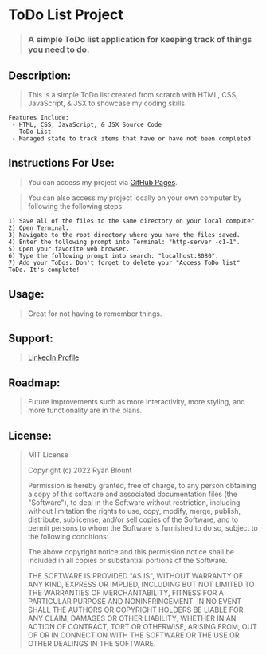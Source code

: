 # ToDo List Project
> ### A simple ToDo list application for keeping track of things you need to do.

<!-- ![ToDo List Project](Images/ToDo-List-Image.png "ToDo List Project") -->
<!-- <img src="Images/ToDo-List-Image.png" alt="ToDo List Project" width="1000" height="600"> -->

## Description:
> This is a simple ToDo list created from scratch with HTML, CSS, JavaScript, & JSX to showcase my coding skills.

    Features Include:
     - HTML, CSS, JavaScript, & JSX Source Code
     - ToDo List
     - Managed state to track items that have or have not been completed
   
## Instructions For Use:
> You can access my project via [GitHub Pages](https://ryanblount-2.github.io/todo-list-project/).

> You can also access my project locally on your own computer by following the following steps:    

    1) Save all of the files to the same directory on your local computer.
    2) Open Terminal.
    3) Navigate to the root directory where you have the files saved.
    4) Enter the following prompt into Terminal: "http-server -c1-1".
    5) Open your favorite web browser.
    6) Type the following prompt into search: "localhost:8080".
    7) Add your ToDos. Don't forget to delete your "Access ToDo list" ToDo. It's complete!

## Usage:
> Great for not having to remember things.

## Support: 
> [LinkedIn Profile](https://linkedin.com/in/ryanblount2)  

## Roadmap:
> Future improvements such as more interactivity, more styling, and more functionality are in the plans.

## License:
> MIT License
>
> Copyright (c) 2022 Ryan Blount
>
> Permission is hereby granted, free of charge, to any person obtaining a copy
> of this software and associated documentation files (the "Software"), to deal
> in the Software without restriction, including without limitation the rights
> to use, copy, modify, merge, publish, distribute, sublicense, and/or sell
> copies of the Software, and to permit persons to whom the Software is
> furnished to do so, subject to the following conditions:
>
> The above copyright notice and this permission notice shall be included in all
> copies or substantial portions of the Software.
>
> THE SOFTWARE IS PROVIDED "AS IS", WITHOUT WARRANTY OF ANY KIND, EXPRESS OR
> IMPLIED, INCLUDING BUT NOT LIMITED TO THE WARRANTIES OF MERCHANTABILITY,
> FITNESS FOR A PARTICULAR PURPOSE AND NONINFRINGEMENT. IN NO EVENT SHALL THE
> AUTHORS OR COPYRIGHT HOLDERS BE LIABLE FOR ANY CLAIM, DAMAGES OR OTHER
> LIABILITY, WHETHER IN AN ACTION OF CONTRACT, TORT OR OTHERWISE, ARISING FROM,
> OUT OF OR IN CONNECTION WITH THE SOFTWARE OR THE USE OR OTHER DEALINGS IN THE
> SOFTWARE.
